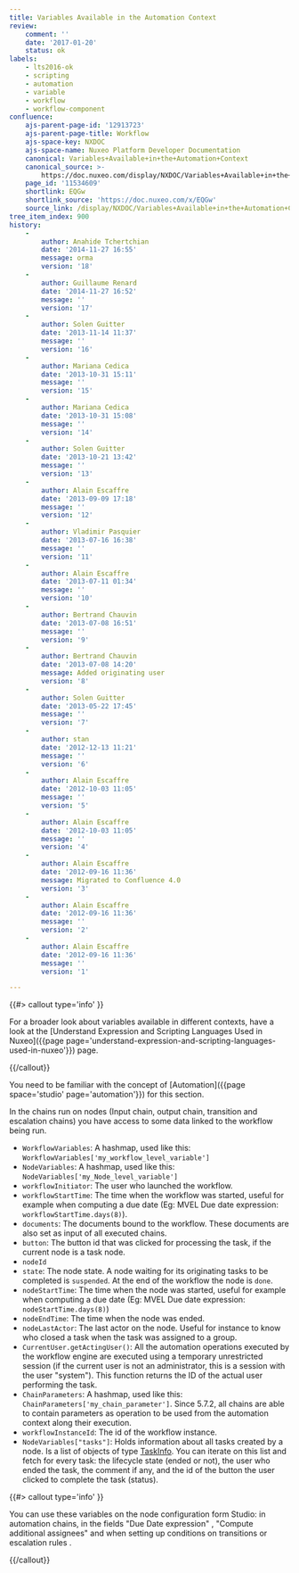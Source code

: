 ```yaml
---
title: Variables Available in the Automation Context
review:
    comment: ''
    date: '2017-01-20'
    status: ok
labels:
    - lts2016-ok
    - scripting
    - automation
    - variable
    - workflow
    - workflow-component
confluence:
    ajs-parent-page-id: '12913723'
    ajs-parent-page-title: Workflow
    ajs-space-key: NXDOC
    ajs-space-name: Nuxeo Platform Developer Documentation
    canonical: Variables+Available+in+the+Automation+Context
    canonical_source: >-
        https://doc.nuxeo.com/display/NXDOC/Variables+Available+in+the+Automation+Context
    page_id: '11534609'
    shortlink: EQGw
    shortlink_source: 'https://doc.nuxeo.com/x/EQGw'
    source_link: /display/NXDOC/Variables+Available+in+the+Automation+Context
tree_item_index: 900
history:
    -
        author: Anahide Tchertchian
        date: '2014-11-27 16:55'
        message: orma
        version: '18'
    -
        author: Guillaume Renard
        date: '2014-11-27 16:52'
        message: ''
        version: '17'
    -
        author: Solen Guitter
        date: '2013-11-14 11:37'
        message: ''
        version: '16'
    -
        author: Mariana Cedica
        date: '2013-10-31 15:11'
        message: ''
        version: '15'
    -
        author: Mariana Cedica
        date: '2013-10-31 15:08'
        message: ''
        version: '14'
    -
        author: Solen Guitter
        date: '2013-10-21 13:42'
        message: ''
        version: '13'
    -
        author: Alain Escaffre
        date: '2013-09-09 17:18'
        message: ''
        version: '12'
    -
        author: Vladimir Pasquier
        date: '2013-07-16 16:38'
        message: ''
        version: '11'
    -
        author: Alain Escaffre
        date: '2013-07-11 01:34'
        message: ''
        version: '10'
    -
        author: Bertrand Chauvin
        date: '2013-07-08 16:51'
        message: ''
        version: '9'
    -
        author: Bertrand Chauvin
        date: '2013-07-08 14:20'
        message: Added originating user
        version: '8'
    -
        author: Solen Guitter
        date: '2013-05-22 17:45'
        message: ''
        version: '7'
    -
        author: stan
        date: '2012-12-13 11:21'
        message: ''
        version: '6'
    -
        author: Alain Escaffre
        date: '2012-10-03 11:05'
        message: ''
        version: '5'
    -
        author: Alain Escaffre
        date: '2012-10-03 11:05'
        message: ''
        version: '4'
    -
        author: Alain Escaffre
        date: '2012-09-16 11:36'
        message: Migrated to Confluence 4.0
        version: '3'
    -
        author: Alain Escaffre
        date: '2012-09-16 11:36'
        message: ''
        version: '2'
    -
        author: Alain Escaffre
        date: '2012-09-16 11:36'
        message: ''
        version: '1'

---
```

{{#> callout type='info' }}

For a broader look about variables available in different contexts, have a look at the [Understand Expression and Scripting Languages Used in Nuxeo]({{page page='understand-expression-and-scripting-languages-used-in-nuxeo'}}) page.

{{/callout}}

You need to be familiar with the concept of [Automation]({{page space='studio' page='automation'}}) for this section.

In the chains run on nodes (Input chain, output chain, transition and escalation chains) you have access to some data linked to the workflow being run.

*   `WorkflowVariables`: A hashmap, used like this: `WorkflowVariables['my_workflow_level_variable']`
*   `NodeVariables`: A hashmap, used like this: `NodeVariables['my_Node_level_variable']`
*   `workflowInitiator`: The user who launched the workflow.
*   `workflowStartTime`: The time when the workflow was started, useful for example when computing a due date (Eg: MVEL Due date expression: `workflowStartTime.days(8)`).
*   `documents`: The documents bound to the workflow. These documents are also set as input of all executed chains.
*   `button`: The button id that was clicked for processing the task, if the current node is a task node.
*   `nodeId`
*   `state`: The node state. A node waiting for its originating tasks to be completed is `suspended`. At the end of the workflow the node is `done`.
*   `nodeStartTime`: The time when the node was started, useful for example when computing a due date (Eg: MVEL Due date expression: `nodeStartTime.days(8)`)
*   `nodeEndTime`: The time when the node was ended.
*   `nodeLastActor`: The last actor on the node. Useful for instance to know who closed a task when the task was assigned to a group.
*   `CurrentUser.getActingUser()`: All the automation operations executed by the workflow engine are executed using a temporary unrestricted session (if the current user is not an administrator, this is a session with the user "system"). This function returns the ID of the actual user performing the task.
*   `ChainParameters`: A hashmap, used like this: `ChainParameters['my_chain_parameter']`. Since 5.7.2, all chains are able to contain parameters as operation to be used from the automation context along their execution.
*   `workflowInstanceId`: The id of the workflow instance.
*   `NodeVariables["tasks"]`: Holds information about all tasks created by a node. Is a list of objects of type [TaskInfo](http://community.nuxeo.com/api/nuxeo/8.10/javadoc/org/nuxeo/ecm/platform/routing/core/impl/GraphNode.TaskInfo.html). You can iterate on this list and fetch for every task: the lifecycle state (ended or not), the user who ended the task, the comment if any, and the id of the button the user clicked to complete the task (status).

{{#> callout type='info' }}

You can use these variables on the node configuration form Studio: in automation chains, in the fields "Due Date expression" , "Compute additional assignees" and when setting up conditions on transitions or escalation rules .

{{/callout}}
